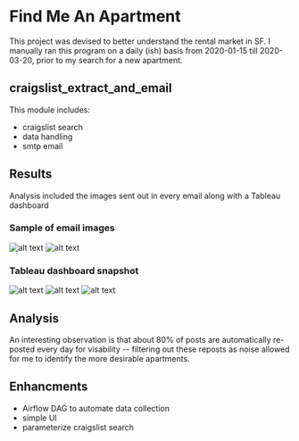 # Find Me An Apartment

This project was devised to better understand the rental market in SF. I manually ran this program on a daily (ish) basis from 2020-01-15 till 2020-03-20, prior to my search for a new apartment. 

## craigslist_extract_and_email
This module includes:
- craigslist search
- data handling
- smtp email

## Results
Analysis included the images sent out in every email along with a Tableau dashboard

### Sample of email images
![alt text](https://github.com/william-cass-wright/find_me_an_appartment/2020-03-04_count_listings_by_date_available_combined_csv.png?raw=true)
![alt text](https://github.com/william-cass-wright/find_me_an_appartment/2020-03-04_count_listings_by_date_available.png?raw=true)

### Tableau dashboard snapshot
![alt text](https://github.com/william-cass-wright/find_me_an_appartment/tableau1.png?raw=true)
![alt text](https://github.com/william-cass-wright/find_me_an_appartment/tableau2.png?raw=true)
![alt text](https://github.com/william-cass-wright/find_me_an_appartment/tableau3.png?raw=true)

## Analysis
An interesting observation is that about 80% of posts are automatically re-posted every day for visability -- filtering out these reposts as noise allowed for me to identify the more desirable apartments. 

## Enhancments
- Airflow DAG to automate data collection
- simple UI
- parameterize craigslist search